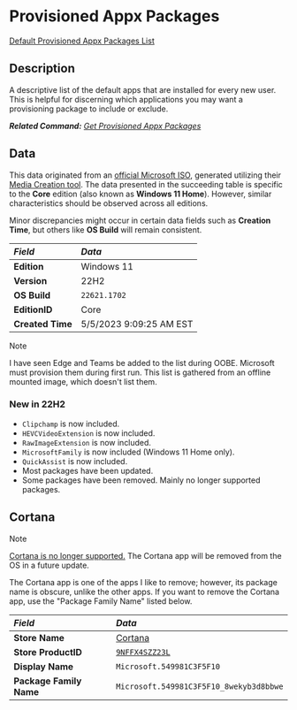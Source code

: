 # Provisioned Appx Packages

[Default Provisioned Appx Packages List](ProvisionedAppxPackages.txt)

## Description

A descriptive list of the default apps that are installed for every new user.
This is helpful for discerning which applications you may want a provisioning package to include or exclude.

***Related Command:** [Get Provisioned Appx Packages](../dism.md#get-appxprovisionedpackage)*

## Data

This data originated from an [official Microsoft ISO](https://www.microsoft.com/software-download/windows11),
generated utilizing their [Media Creation tool](https://go.microsoft.com/fwlink/?linkid=2156295).
The data presented in the succeeding table is specific to the **Core** edition (also known as **Windows 11 Home**).
However, similar characteristics should be observed across all editions.

Minor discrepancies might occur in certain data fields such as **Creation Time**,
but others like **OS Build** will remain consistent.

| *Field*          | *Data*                  |
|:-----------------|:------------------------|
| **Edition**      | Windows 11              |
| **Version**      | 22H2                    |
| **OS Build**     | `22621.1702`            |
| **EditionID**    | Core                    |
| **Created Time** | 5/5/2023 9:09:25 AM EST |

> [!NOTE]  
> I have seen Edge and Teams be added to the list during OOBE.
> Microsoft must provision them during first run.
> This list is gathered from an offline mounted image, which doesn't list them.

### New in 22H2

* `Clipchamp` is now included.
* `HEVCVideoExtension` is now included.
* `RawImageExtension` is now included.
* `MicrosoftFamily` is now included (Windows 11 Home only).
* `QuickAssist` is now included.
* Most packages have been updated.
* Some packages have been removed. Mainly no longer supported packages.

## Cortana

> [!NOTE]  
> [Cortana is no longer supported.](https://support.microsoft.com/topic/end-of-support-for-cortana-d025b39f-ee5b-4836-a954-0ab646ee1efa)
> The Cortana app will be removed from the OS in a future update.

The Cortana app is one of the apps I like to remove; however, its package name is obscure, unlike the other apps.
If you want to remove the Cortana app, use the "Package Family Name" listed below.

| *Field*                 | *Data*                                                                                                         |
|:------------------------|:---------------------------------------------------------------------------------------------------------------|
| **Store Name**          | [Cortana](https://www.microsoft.com/store/productId/9NFFX4SZZ23L)                                              |
| **Store ProductID**     | [`9NFFX4SZZ23L`](https://bspmts.mp.microsoft.com/v1/public/catalog/retail/products/9NFFX4SZZ23L/applockerdata) |
| **Display Name**        | `Microsoft.549981C3F5F10`                                                                                      |
| **Package Family Name** | `Microsoft.549981C3F5F10_8wekyb3d8bbwe`                                                                        |